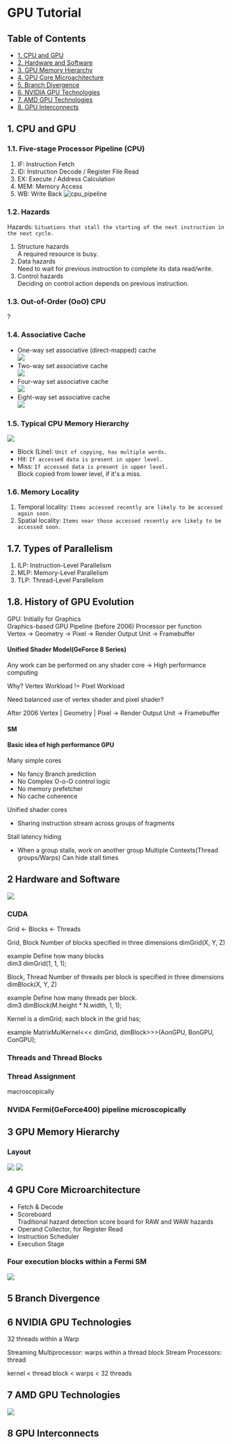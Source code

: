 # GPU Tutorial

## Table of Contents
- [1. CPU and GPU](#1-cpu-and-gput)
- [2. Hardware and Software](#2-hardware-and-software)
- [3. GPU Memory Hierarchy](#3-gpu-memory-hierarchy)
- [4. GPU Core Microachitecture](#4-gpu-core-microachitecture)
- [5. Branch Divergence](#5-branch-divergence)
- [6. NVIDIA GPU Technologies](#6-nvidia-gpu-technologies)
- [7. AMD GPU Technologies](#7-amd-gpu-technologies)
- [8. GPU Interconnects](#8-gpu-interconnects)

## 1. CPU and GPU
### 1.1. Five-stage Processor Pipeline (CPU)
1. IF: Instruction Fetch
2. ID: Instruction Decode / Register File Read
3. EX: Execute / Address Calculation
4. MEM: Memory Access
5. WB: Write Back
![cpu_pipeline](images/ch1/cpu_pipeline.png)

### 1.2. Hazards<br />
Hazards: `Situations that stall the starting of the next instruction in the next cycle.`<br />
1. Structure hazards<br />
A required resource is busy.<br />
2. Data hazards<br />
Need to wait for previous instruction to complete its data read/write.<br />
3. Control hazards<br />
Deciding on control action depends on previous instruction.<br />

### 1.3. Out-of-Order (OoO) CPU
?

### 1.4. Associative Cache
- One-way set associative (direct-mapped) cache<br />
![](images/ch1/1way.png)
- Two-way set associative cache<br />
![](images/ch1/2way.png)
- Four-way set associative cache<br />
![](images/ch1/4way.png)
- Eight-way set associative cache<br />
![](images/ch1/8way.png)

### 1.5. Typical CPU Memory Hierarchy
![](images/ch1/memory_hierarchy.png)

- Block (Line): `Unit of copying, has multiple words.`<br />
- Hit: `If accessed data is present in upper level.`<br />
- Miss: `If accessed data is present in upper level.`<br />
Block copied from lower level, if it's a miss.<br />

### 1.6. Memory Locality
1. Temporal locality: `Items accessed recently are likely to be accessed again soon.`<br />
2. Spatial locality: `Items near those accessed recently are likely to be accessed soon.`<br />

## 1.7. Types of Parallelism
1. ILP: Instruction-Level Parallelism
2. MLP: Memory-Level Parallelism
3. TLP: Thread-Level Parallelism

## 1.8. History of GPU Evolution
GPU: Initially for Graphics<br />
Graphics-based GPU Pipeline (before 2006) Processor per function<br />
Vertex
-> Geometry
-> Pixel
-> Render Output Unit
-> Framebuffer

#### Unified Shader Model(GeForce 8 Series)
Any work can be performed on any shader
core -> High performance computing

Why?
Vertex Workload != Pixel Workload

Need balanced use of vertex shader and pixel shader?

After 2006
Vertex | Geometry | Pixel
-> Render Output Unit
-> Framebuffer

#### SM

#### Basic idea of high performance GPU
Many simple cores
- No fancy Branch prediction
- No Complex O-o-O control logic
- No memory prefetcher
- No cache coherence

Unified shader cores
- Sharing instruction stream across groups of fragments

Stall latency hiding
- When a group stalls, work on another group
Multiple Contexts(Thread groups/Warps) 
Can hide stall times

## 2 Hardware and Software
![](images/ch2/sw2hw.png)

### CUDA
Grid <- Blocks <- Threads

Grid, Block
Number of blocks specified in three dimensions 
dimGrid(X, Y, Z)

example
Define how many blocks<br />
dim3 dimGrid(1, 1, 1);

Block, Thread
Number of threads per block is specified in three dimensions 
dimBlock(X, Y, Z)

example
Define how many threads per block.<br />
dim3 dimBlock(M.height * N.width, 1, 1);

Kernel is a dimGrid; 
each block in the grid has;<br />

example
MatrixMulKernel<<< dimGrid, dimBlock>>>(AonGPU, BonGPU, ConGPU);<br />

### Threads and Thread Blocks
### Thread Assignment

macroscopically
### NVIDA Fermi(GeForce400) pipeline microscopically

## 3 GPU Memory Hierarchy
### Layout
![](images/ch3/fermi_layout.png)
![](images/ch3/fermi_sm_layout.png)

## 4 GPU Core Microarchitecture
- Fetch & Decode
- Scoreboard<br />
Traditional hazard detection score board for RAW and WAW hazards<br />
- Operand Collector, for Register Read
- Instruction Scheduler
- Execution Stage

### Four execution blocks within a Fermi SM

![](images/ch4/fermi_execution.png)

## 5 Branch Divergence

## 6 NVIDIA GPU Technologies
32 threads within a Warp

Streaming Multiprocessor: warps within a thread block 
Stream Processors: thread

kernel < thread block < warps < 32 threads

## 7 AMD GPU Technologies
![](images/ch7/cuda_vs_opencl.png)

## 8 GPU Interconnects



